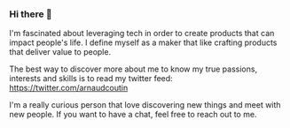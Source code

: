 ### Hi there 👋

I'm fascinated about leveraging tech in order to create products that can impact people's life. I define myself as a maker that like crafting products that deliver value to people.

The best way to discover more about me to know my true passions, interests and skills is to read my twitter feed: https://twitter.com/arnaudcoutin

I'm a really curious person that love discovering new things and meet with new people. If you want to have a chat, feel free to reach out to me. 

<!--
**arnaudcoutin/arnaudcoutin** is a ✨ _special_ ✨ repository because its `README.md` (this file) appears on your GitHub profile.

Here are some ideas to get you started:

- 🔭 I’m currently working on ...
- 🌱 I’m currently learning ...
- 👯 I’m looking to collaborate on ...
- 🤔 I’m looking for help with ...
- 💬 Ask me about ...
- 📫 How to reach me: ...
- 😄 Pronouns: ...
- ⚡ Fun fact: ...
-->
